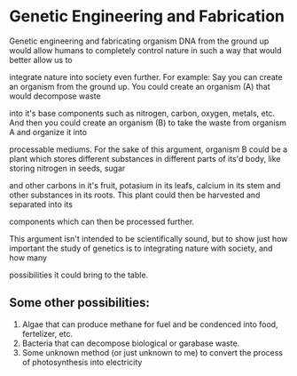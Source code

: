 # Genetic Engineering and Fabrication

Genetic engineering and fabricating organism DNA from the ground up would allow humans to completely control nature in such a way that would better allow us to 

integrate nature into society even further. For example: Say you can create an organism from the ground up. You could create an organism (A) that would decompose waste

into it's base components such as nitrogen, carbon, oxygen, metals, etc. And then you could create an organism (B) to take the waste from organism A and organize it into

processable mediums. For the sake of this argument, organism B could be a plant which stores different substances in different parts of its'd body, like storing nitrogen in seeds, sugar

and other carbons in it's fruit, potasium in its leafs, calcium in its stem and other substances in its roots. This plant could then be harvested and separated into its

components which can then be processed further.


This argument isn't intended to be scientifically sound, but to show just how important the study of genetics is to integrating nature with society, and how many

possibilities it could bring to the table.


## Some other possibilities:

1) Algae that can produce methane for fuel and be condenced into food, fertelizer, etc.
2) Bacteria that can decompose biological or garabase waste.
3) Some unknown method (or just unknown to me) to convert the process of photosynthesis into electricity
